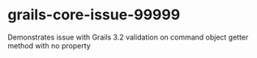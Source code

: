 # grails-core-issue-99999
Demonstrates issue with Grails 3.2 validation on command object getter method with no property
